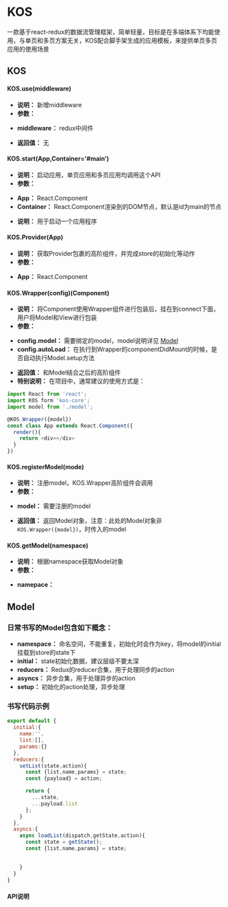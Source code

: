 # KOS

一款基于react-redux的数据流管理框架，简单轻量，目标是在多端体系下均能使用，与单页和多页方案无关，KOS配合脚手架生成的应用模板，来提供单页多页应用的使用场景




## KOS

#### KOS.use(middleware)

* **说明：** 新增middleware
* **参数：** 
 + **middleware：** redux中间件
* **返回值：** 无


#### KOS.start(App,Container='#main')

* **说明：** 启动应用，单页应用和多页应用均调用这个API
* **参数：** 
 + **App：** React.Component
 + **Container：** React.Component渲染到的DOM节点，默认是id为main的节点

* **说明：** 用于启动一个应用程序


#### KOS.Provider(App)

* **说明：** 获取Provider包裹的高阶组件，并完成store的初始化等动作
* **参数：** 
 + **App：** React.Component


#### KOS.Wrapper(config)(Component)

* **说明：** 将Component使用Wrapper组件进行包装后，挂在到connect下面，用户将Model和View进行包装
* **参数：**
 + **config.model：** 需要绑定的model，model说明详见 [Model](#)
 + **config.autoLoad：** 在执行到Wrapper的componentDidMount的时候，是否自动执行Model.setup方法
* **返回值：** 和Model结合之后的高阶组件
* **特别说明：**
在项目中，通常建议的使用方式是：

```js
import React from 'react';
import KOS form 'kos-core';
import model from './model';

@KOS.Wrapper({model})
const class App extends React.Component({
  render(){
    return <div></div>
  }
})
```

#### KOS.registerModel(mode)

* **说明：** 注册model，KOS.Wrapper高阶组件会调用
* **参数：** 
 + **model：** 需要注册的model
* **返回值：** 返回Model对象，注意：此处的Model对象非`KOS.Wrapper({model})`，时传入的model

#### KOS.getModel(namespace)

* **说明：** 根据namespace获取Model对象
* **参数：** 
 + **namepace：**


 ## Model


### 日常书写的Model包含如下概念：

 * **namespace：** 命名空间，不能重复，初始化时会作为key，将model的initial挂载到store的state下
 * **initial：** state初始化数据，建议层级不要太深
 * **reducers：** Redux的reducer合集，用于处理同步的action
 * **asyncs：** 异步合集，用于处理异步的action
 * **setup：** 初始化的action处理，异步处理

### 书写代码示例

```js
export default {
  initial:{
    name:'',
    list:[],
    params:{}
  },
  reducers:{
    setList(state,action){
      const {list,name,params} = state;
      const {payload} = action;

      return {
        ...state,
        ...payload.list
      };
    }
  },
  asyncs:{
    async loadList(dispatch,getState,action){
      const state = getState();
      const {list,name,params} = state;

      
    }
  }
}
```

#### API说明




